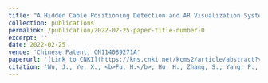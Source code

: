 ```yaml
---
title: "A Hidden Cable Positioning Detection and AR Visualization System"
collection: publications
permalink: /publication/2022-02-25-paper-title-number-0
excerpt: ''
date: 2022-02-25
venue: 'Chinese Patent, CN114089271A'
paperurl: '[Link to CNKI](https://kns.cnki.net/kcms2/article/abstract?v=ipUboLYjcOWY9FvSoQA9Juan_nS3J0SaxOpCNcM87o8dhUvtDLQ2jJ3e-NmBoEEHvlFphxh48A7jpmecjT9OPjigtJIR79r6aat4eB-j-iU48OEfoWJnDre1SVmoycKn88_XT0yyaZs=&uniplatform=NZKPT&language=CHS)'
citation: 'Wu, J., Ye, X., <b>Fu, H.</b>, Hu, H., Zhang, S., Yang, P., Wang, R., Zhang, D., Li, B., Gao, Z., & Sun, S. (2022). A Hidden Cable Positioning Detection and AR Visualization System. CN114089271A.'
---
```


